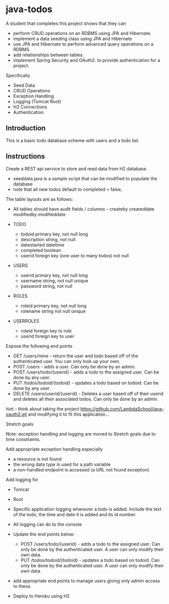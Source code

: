 # java-todos

A student that completes this project shows that they can
* perform CRUD operations on an RDBMS using JPA and Hibernate.
* implement a data seeding class using JPA and Hibernate
* use JPA and Hibernate to perform advanced query operations on a RDBMS.
* add relationships between tables.
* implement Spring Security and OAuth2. to provide authentication for a project.

Specifically
* Seed Data
* CRUD Operations
* Exception Handling
* Logging (Tomcat Root)
* H2 Connections
* Authentication


## Introduction

This is a basic todo database scheme with users and a todo list.

## Instructions

Create a REST api service to store and read data from H2 database. 
* seeddata.java is a sample script that can be modified to populate the database 
* note that all new todos default to completed = false;

The table layouts are as follows:

* All tables should have audit fields / columns - createby createddate modifiedby modifieddate

* TODO
  * todoid primary key, not null long
  * description string, not null
  * datestarted datetime
  * completed boolean
  * userid foreign key (one user to many todos) not null 

* USERS
  * userid primary key, not null long
  * username string, not null unique
  * password string, not null

* ROLES
  * roleid primary key, not null long
  * rolename string not null unique

* USERROLES
  * roleid foreign key to role
  * userid foreign key to user
  

Expose the following end points

* GET /users/mine - return the user and todo based off of the authenticated user. You can only look up your own.
* POST /users - adds a user. Can only be done by an admin.
* POST /users/todo/{userid} - adds a todo to the assigned user. Can be done by any user.
* PUT /todos/todoid/{todoid} - updates a todo based on todoid. Can be done by any user.
* DELETE /users/userid/{userid} - Deletes a user based off of their userid and deletes all their associated todos. Can only be done by an admin.

hint - think about taking the project https://github.com/LambdaSchool/java-oauth2.git and modifying it to fit this application…

Stretch goals

Note: exception handling and logging are moved to Stretch goals due to time constraints.

Add appropriate exception handling especially

* a resource is not found
* the wrong data type is used for a path variable
* a non-handled endpoint is accessed (a URL not found exception)

Add logging for
* Tomcat 
* Root
* Specific application logging whenever a todo is added. Include the text of the todo, the time and date it is added and its id number.
* All logging can do to the console

* Update the end points below:
  * POST /users/todo/{userid} - adds a todo to the assigned user. Can only be done by the authenticated user. A user can only modify their own data.
  * PUT /todos/todoid/{todoid} - updates a todo based on todoid. Can only be done by the authenticated user. A user can only modify their own data.
* add appropriate end points to manage users giving only admin access to these.
* Deploy to Heroku using H2
